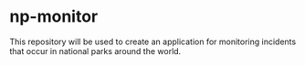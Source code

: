 # np-monitor
 This repository will be used to create an application for monitoring incidents that occur in national parks around the world.
